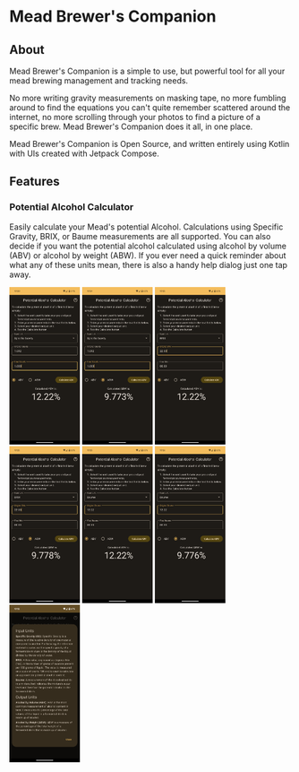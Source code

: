 # Mead Brewer's Companion

## About

Mead Brewer's Companion is a simple to use, but powerful tool for all your mead brewing management
and tracking needs.

No more writing gravity measurements on masking tape, no more fumbling around to find the equations
you can't quite remember scattered around the internet, no more scrolling through your photos to
find a picture of a specific brew. Mead Brewer's Companion does it all, in one place.

Mead Brewer's Companion is Open Source, and written entirely using Kotlin with UIs created with
Jetpack Compose.

## Features

### Potential Alcohol Calculator

Easily calculate your Mead's potential Alcohol. Calculations using Specific Gravity, BRIX, or
Baume measurements are all supported. You can also decide if you want the potential alcohol
calculated using alcohol by volume (ABV) or alcohol by weight (ABW). If you ever need a quick
reminder about what any of these units mean, there is also a handy help dialog just one tap away.
<p float="left">
    <img src="screenshots/potential_alcohol_screen/example_specific_gravity_abv.png" alt="Screenshot showing an example of calculating ABV using specific gravity" width="25%">
    <img src="screenshots/potential_alcohol_screen/example_specific_gravity_abw.png" alt="Screenshot showing an example of calculating ABW using specific gravity" width="25%">
    <img src="screenshots/potential_alcohol_screen/example_brix_abv.png" alt="Screenshot showing an example of calculating ABV using BRIX" width="25%">
    <img src="screenshots/potential_alcohol_screen/example_brix_abw.png" alt="Screenshot showing an example of calculating ABW using BRIX" width="25%">
    <img src="screenshots/potential_alcohol_screen/example_baume_abv.png" alt="Screenshot showing an example of calculating ABV using Baume" width="25%">
    <img src="screenshots/potential_alcohol_screen/example_baume_abw.png" alt="Screenshot showing an example of calculating ABW using Baume" width="25%">
    <img src="screenshots/potential_alcohol_screen/example_help_dialog.png" alt="Screenshot showing the help dialog" width="25%">
</p>